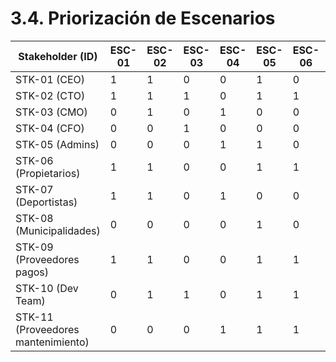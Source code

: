 # 3.4. Priorización de Escenarios

| Stakeholder (ID)             | ESC-01 | ESC-02 | ESC-03 | ESC-04 | ESC-05 | ESC-06 | ESC-07 | ESC-08 | ESC-09 | ESC-10 | ESC-11 | ESC-12 | ESC-13 | ESC-14 | ESC-15 | ESC-16 | ESC-17 | ESC-18 | ESC-19 | ESC-20 | ESC-21 | ESC-22 | ESC-23 | ESC-24 | ESC-25 | ESC-26 | ESC-27 | ESC-28 |
|-----------------------------|--------|--------|--------|--------|--------|--------|--------|--------|--------|--------|--------|--------|--------|--------|--------|--------|--------|--------|--------|--------|--------|--------|--------|--------|--------|--------|--------|--------|
| STK-01 (CEO)                | 1      | 1      | 0      | 0      | 1      | 0      | 0      | 0      | 0      | 1      | 0      | 0      | 1      | 1      | 1      | 1      | 1      | 1      | 1      | 1      | 0      | 0      | 0      | 0      | 0      | 1      | 1      | 1      |
| STK-02 (CTO)                | 1      | 1      | 1      | 0      | 1      | 1      | 0      | 0      | 1      | 1      | 0      | 1      | 1      | 1      | 0      | 0      | 1      | 1      | 0      | 0      | 1      | 0      | 0      | 0      | 1      | 0      | 0      | 1      |
| STK-03 (CMO)                | 0      | 1      | 0      | 1      | 0      | 0      | 1      | 1      | 0      | 0      | 1      | 1      | 1      | 1      | 1      | 0      | 1      | 1      | 1      | 1      | 0      | 0      | 1      | 0      | 1      | 0      | 0      | 0      |
| STK-04 (CFO)                | 0      | 0      | 1      | 0      | 0      | 0      | 0      | 1      | 1      | 0      | 0      | 0      | 1      | 1      | 1      | 1      | 1      | 1      | 0      | 1      | 1      | 1      | 1      | 1      | 1      | 0      | 0      | 0      |
| STK-05 (Admins)             | 0      | 0      | 0      | 1      | 1      | 0      | 1      | 0      | 1      | 1      | 1      | 0      | 0      | 1      | 0      | 0      | 1      | 1      | 1      | 1      | 0      | 0      | 1      | 1      | 0      | 1      | 1      | 0      |
| STK-06 (Propietarios)       | 1      | 1      | 0      | 0      | 1      | 1      | 1      | 0      | 1      | 1      | 1      | 0      | 0      | 0      | 1      | 0      | 1      | 0      | 0      | 1      | 1      | 0      | 0      | 0      | 0      | 1      | 1      | 1      |
| STK-07 (Deportistas)        | 1      | 1      | 0      | 1      | 0      | 0      | 1      | 0      | 0      | 1      | 0      | 1      | 1      | 1      | 0      | 0      | 1      | 1      | 1      | 1      | 0      | 0      | 1      | 1      | 1      | 0      | 0      | 0      |
| STK-08 (Municipalidades)    | 0      | 0      | 0      | 0      | 1      | 0      | 1      | 0      | 0      | 0      | 1      | 0      | 0      | 1      | 1      | 0      | 0      | 1      | 1      | 1      | 1      | 1      | 1      | 1      | 0      | 1      | 1      | 1      |
| STK-09 (Proveedores pagos)  | 1      | 1      | 0      | 0      | 1      | 1      | 0      | 0      | 1      | 1      | 0      | 0      | 0      | 1      | 1      | 1      | 0      | 1      | 0      | 0      | 1      | 1      | 1      | 1      | 1      | 0      | 0      | 0      |
| STK-10 (Dev Team)           | 0      | 1      | 1      | 0      | 1      | 1      | 1      | 1      | 1      | 1      | 0      | 0      | 1      | 1      | 0      | 1      | 0      | 1      | 0      | 0      | 0      | 0      | 1      | 1      | 0      | 0      | 1      | 0      |
| STK-11 (Proveedores mantenimiento) | 0 | 0    | 0      | 1      | 1      | 1      | 1      | 1      | 1      | 0      | 1      | 0      | 0      | 1      | 0      | 0      | 0      | 1      | 0      | 1      | 0      | 1      | 0      | 1      | 0      | 1      | 1      | 1      |
